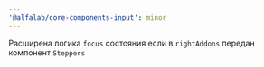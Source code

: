 ```yaml
---
'@alfalab/core-components-input': minor
---
```


Расширена логика `focus` состояния если в `rightAddons` передан компонент `Steppers`
